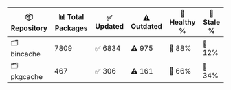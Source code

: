 | 📦 Repository | 📊 Total Packages | ✅ Updated | ⚠️ Outdated | 💚 Healthy % | 🔴 Stale % |
|---------------|-------------------|------------|-------------|-------------|------------|
| 🗂️ bincache | 7809 | ✅ 6834 | ⚠️ 975 | 💚 88% | 🔴 12% |
| 🗂️ pkgcache | 467 | ✅ 306 | ⚠️ 161 | 💚 66% | 🔴 34% |
